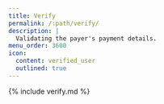 ```yaml
---
title: Verify
permalink: /:path/verify/
description: |
  Validating the payer's payment details.
menu_order: 3600
icon:
  content: verified_user
  outlined: true
---
```


{% include verify.md %}
